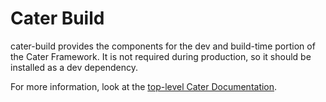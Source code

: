 # Cater Build

cater-build provides the components for the dev and build-time portion of the Cater Framework. It is not required during production, so it should be installed as a dev dependency.

For more information, look at the [top-level Cater Documentation](https://github.com/clashbit/cater).
